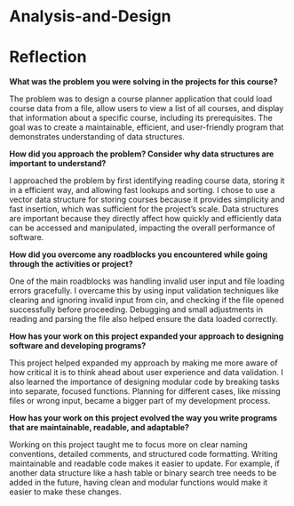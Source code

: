 # Analysis-and-Design

# **Reflection**

**What was the problem you were solving in the projects for this course?**

The problem was to design a course planner application that could load course data from a file, allow users to view a list of all courses, and display that information about a specific course, including its prerequisites. The goal was to create a maintainable, efficient, and user-friendly program that demonstrates understanding of data structures.

**How did you approach the problem? Consider why data structures are important to understand?**

I approached the problem by first identifying reading course data, storing it in a efficient way, and allowing fast lookups and sorting. I chose to use a vector data structure for storing courses because it provides simplicity and fast insertion, which was sufficient for the project’s scale. Data structures are important because they directly affect how quickly and efficiently data can be accessed and manipulated, impacting the overall performance of software.

**How did you overcome any roadblocks you encountered while going through the activities or project?**

One of the main roadblocks was handling invalid user input and file loading errors gracefully. I overcame this by using input validation techniques like clearing and ignoring invalid input from cin, and checking if the file opened successfully before proceeding. Debugging and small adjustments in reading and parsing the file also helped ensure the data loaded correctly.

**How has your work on this project expanded your approach to designing software and developing programs?**

This project helped expanded my approach by making me more aware of how critical it is to think ahead about user experience and data validation. I also learned the importance of designing modular code by breaking tasks into separate, focused functions. Planning for different cases, like missing files or wrong input, became a bigger part of my development process.

**How has your work on this project evolved the way you write programs that are maintainable, readable, and adaptable?**

Working on this project taught me to focus more on clear naming conventions, detailed comments, and structured code formatting. Writing maintainable and readable code makes it easier to update. For example, if another data structure like a hash table or binary search tree needs to be added in the future, having clean and modular functions would make it easier to make these changes.

